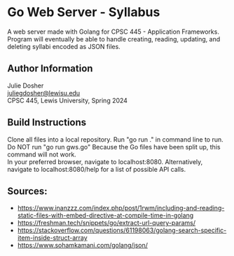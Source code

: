 # Go Web Server - Syllabus  
A web server made with Golang for CPSC 445 - Application Frameworks.  
Program will eventually be able to handle creating, reading, updating, and deleting syllabi encoded as JSON files.  

## Author Information
Julie Dosher  
juliegdosher@lewisu.edu  
CPSC 445, Lewis University, Spring 2024  
  
## Build Instructions
Clone all files into a local repository. Run "go run ." in command line to run.  
Do NOT run "go run gws.go" Because the Go files have been split up, this command will not work.    
In your preferred browser, navigate to localhost:8080. Alternatively, navigate to localhost:8080/help for a list of possible API calls.  

## Sources:  
  
* https://www.inanzzz.com/index.php/post/1rwm/including-and-reading-static-files-with-embed-directive-at-compile-time-in-golang  
* https://freshman.tech/snippets/go/extract-url-query-params/  
* https://stackoverflow.com/questions/61198063/golang-search-specific-item-inside-struct-array  
* https://www.sohamkamani.com/golang/json/  
